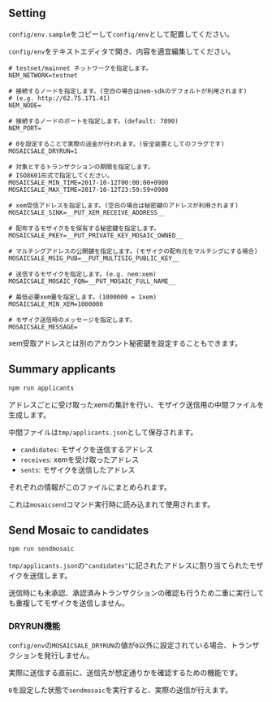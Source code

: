 ## Setting

`config/env.sample`をコピーして`config/env`として配置してください。

`config/env`をテキストエディタで開き、内容を適宜編集してください。

```
# testnet/mainnet ネットワークを指定します。
NEM_NETWORK=testnet

# 接続するノードを指定します。(空白の場合はnem-sdkのデフォルトが利用されます)
# (e.g. http://62.75.171.41)
NEM_NODE=

# 接続するノードのポートを指定します。(default: 7890)
NEM_PORT=

# 0を設定することで実際の送金が行われます。(安全装置としてのフラグです)
MOSAICSALE_DRYRUN=1

# 対象とするトランザクションの期間を指定します。
# ISO8601形式で指定してください。
MOSAICSALE_MIN_TIME=2017-10-12T00:00:00+0900
MOSAICSALE_MAX_TIME=2017-10-12T23:59:59+0900

# xem受信アドレスを指定します。(空白の場合は秘密鍵のアドレスが利用されます)
MOSAICSALE_SINK=__PUT_XEM_RECEIVE_ADDRESS__

# 配布するモザイクをを保有する秘密鍵を指定します。
MOSAICSALE_PKEY=__PUT_PRIVATE_KEY_MOSAIC_OWNED__

# マルチシグアドレスの公開鍵を指定します。(モザイクの配布元をマルチシグにする場合)
MOSAICSALE_MSIG_PUB=__PUT_MULTISIG_PUBLIC_KEY__

# 送信するモザイクを指定します。(e.g. nem:xem)
MOSAICSALE_MOSAIC_FQN=__PUT_MOSAIC_FULL_NAME__

# 最低必要xem量を指定します。(1000000 = 1xem)
MOSAICSALE_MIN_XEM=1000000

# モザイク送信時のメッセージを指定します。
MOSAICSALE_MESSAGE=
```

xem受取アドレスとは別のアカウント秘密鍵を設定することもできます。

## Summary applicants

```bash
npm run applicants
```

アドレスごとに受け取ったxemの集計を行い、モザイク送信用の中間ファイルを生成します。

中間ファイルは`tmp/applicants.json`として保存されます。

* `candidates`: モザイクを送信するアドレス
* `receives`: xemを受け取ったアドレス
* `sents`: モザイクを送信したアドレス

それぞれの情報がこのファイルにまとめられます。

これは`mosaicsend`コマンド実行時に読み込まれて使用されます。

## Send Mosaic to candidates

```bash
npm run sendmosaic
```

`tmp/applicants.json`の`"candidates"`に記されたアドレスに割り当てられたモザイクを送信します。

送信時にも未承認、承認済みトランザクションの確認も行うため二重に実行しても重複してモザイクを送信しません。

### DRYRUN機能

`config/env`の`MOSAICSALE_DRYRUN`の値が`0`以外に設定されている場合、トランザクションを発行しません。

実際に送信する直前に、送信先が想定通りかを確認するための機能です。

`0`を設定した状態で`sendmosaic`を実行すると、実際の送信が行えます。
